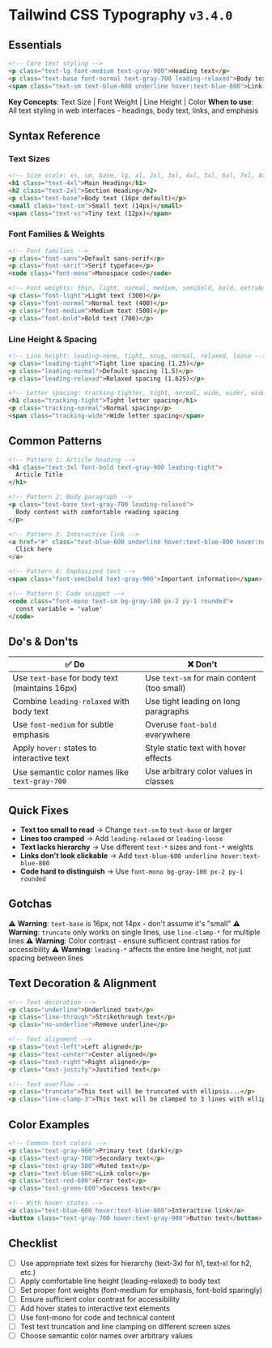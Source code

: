 # Tailwind CSS Typography `v3.4.0`

## Essentials

```html
<!-- Core text styling -->
<p class="text-lg font-medium text-gray-900">Heading text</p>
<p class="text-base font-normal text-gray-700 leading-relaxed">Body text with comfortable line height</p>
<span class="text-sm text-blue-600 underline hover:text-blue-800">Link text</span>
```

**Key Concepts**: Text Size | Font Weight | Line Height | Color
**When to use**: All text styling in web interfaces - headings, body text, links, and emphasis

## Syntax Reference

### Text Sizes

```html
<!-- Size scale: xs, sm, base, lg, xl, 2xl, 3xl, 4xl, 5xl, 6xl, 7xl, 8xl, 9xl -->
<h1 class="text-4xl">Main Heading</h1>
<h2 class="text-2xl">Section Heading</h2>
<p class="text-base">Body text (16px default)</p>
<small class="text-sm">Small text (14px)</small>
<span class="text-xs">Tiny text (12px)</span>
```

### Font Families & Weights

```html
<!-- Font families -->
<p class="font-sans">Default sans-serif</p>
<p class="font-serif">Serif typeface</p>
<code class="font-mono">Monospace code</code>

<!-- Font weights: thin, light, normal, medium, semibold, bold, extrabold, black -->
<p class="font-light">Light text (300)</p>
<p class="font-normal">Normal text (400)</p>
<p class="font-medium">Medium text (500)</p>
<p class="font-bold">Bold text (700)</p>
```

### Line Height & Spacing

```html
<!-- Line height: leading-none, tight, snug, normal, relaxed, loose -->
<p class="leading-tight">Tight line spacing (1.25)</p>
<p class="leading-normal">Default spacing (1.5)</p>
<p class="leading-relaxed">Relaxed spacing (1.625)</p>

<!-- Letter spacing: tracking-tighter, tight, normal, wide, wider, widest -->
<h1 class="tracking-tight">Tight letter spacing</h1>
<p class="tracking-normal">Normal spacing</p>
<span class="tracking-wide">Wide letter spacing</span>
```

## Common Patterns

```html
<!-- Pattern 1: Article heading -->
<h1 class="text-3xl font-bold text-gray-900 leading-tight">
  Article Title
</h1>

<!-- Pattern 2: Body paragraph -->
<p class="text-base text-gray-700 leading-relaxed">
  Body content with comfortable reading spacing
</p>

<!-- Pattern 3: Interactive link -->
<a href="#" class="text-blue-600 underline hover:text-blue-800 hover:no-underline">
  Click here
</a>

<!-- Pattern 4: Emphasized text -->
<span class="font-semibold text-gray-900">Important information</span>

<!-- Pattern 5: Code snippet -->
<code class="font-mono text-sm bg-gray-100 px-2 py-1 rounded">
  const variable = 'value'
</code>
```

## Do's & Don'ts

| ✅ Do | ❌ Don't |
|-------|----------|
| Use `text-base` for body text (maintains 16px) | Use `text-sm` for main content (too small) |
| Combine `leading-relaxed` with body text | Use tight leading on long paragraphs |
| Use `font-medium` for subtle emphasis | Overuse `font-bold` everywhere |
| Apply `hover:` states to interactive text | Style static text with hover effects |
| Use semantic color names like `text-gray-700` | Use arbitrary color values in classes |

## Quick Fixes

- **Text too small to read** → Change `text-sm` to `text-base` or larger
- **Lines too cramped** → Add `leading-relaxed` or `leading-loose`
- **Text lacks hierarchy** → Use different `text-*` sizes and `font-*` weights
- **Links don't look clickable** → Add `text-blue-600 underline hover:text-blue-800`
- **Code hard to distinguish** → Use `font-mono bg-gray-100 px-2 py-1 rounded`

## Gotchas

⚠️ **Warning**: `text-base` is 16px, not 14px - don't assume it's "small"
⚠️ **Warning**: `truncate` only works on single lines, use `line-clamp-*` for multiple lines
⚠️ **Warning**: Color contrast - ensure sufficient contrast ratios for accessibility
⚠️ **Warning**: `leading-*` affects the entire line height, not just spacing between lines

## Text Decoration & Alignment

```html
<!-- Text decoration -->
<p class="underline">Underlined text</p>
<p class="line-through">Strikethrough text</p>
<p class="no-underline">Remove underline</p>

<!-- Text alignment -->
<p class="text-left">Left aligned</p>
<p class="text-center">Center aligned</p>
<p class="text-right">Right aligned</p>
<p class="text-justify">Justified text</p>

<!-- Text overflow -->
<p class="truncate">This text will be truncated with ellipsis...</p>
<p class="line-clamp-3">This text will be clamped to 3 lines with ellipsis</p>
```

## Color Examples

```html
<!-- Common text colors -->
<p class="text-gray-900">Primary text (dark)</p>
<p class="text-gray-700">Secondary text</p>
<p class="text-gray-500">Muted text</p>
<p class="text-blue-600">Link color</p>
<p class="text-red-600">Error text</p>
<p class="text-green-600">Success text</p>

<!-- With hover states -->
<a class="text-blue-600 hover:text-blue-800">Interactive link</a>
<button class="text-gray-700 hover:text-gray-900">Button text</button>
```

## Checklist

- [ ] Use appropriate text sizes for hierarchy (text-3xl for h1, text-xl for h2, etc.)
- [ ] Apply comfortable line height (leading-relaxed) to body text
- [ ] Set proper font weights (font-medium for emphasis, font-bold sparingly)
- [ ] Ensure sufficient color contrast for accessibility
- [ ] Add hover states to interactive text elements
- [ ] Use font-mono for code and technical content
- [ ] Test text truncation and line clamping on different screen sizes
- [ ] Choose semantic color names over arbitrary values